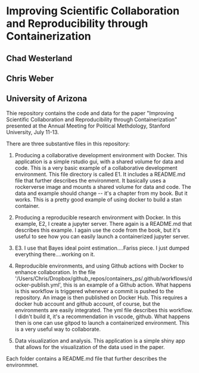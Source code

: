 # Improving Scientific Collaboration and Reproducibility through Containerization
## Chad Westerland
## Chris Weber
## University of Arizona

Thie repository contains the code and data for the paper "Improving Scientific Collaboration and Reproducibility through Containerization" presented at the Annual Meeting for Political Methdology, Stanford University, July 11-13. 

There are three substantive files in this repository:

1) Producing a collaborative development environment with Docker. This application is a simple rstudio gui, with a shared volume for data and code. This is a very basic example of a collaborative development environment. This file directory is called E1. It includes a README.md file that further describes the environment. It basically uses a rockerverse image and mounts a shared volume for data and code. The data and example should change -- it's a chapter from my book. But it works. This is a pretty good example of using docker to build a stan container.


2) Producing a reproducible research environment with Docker. In this example, E2, I create a jupyter server. There again is a README.md that describes this example. I again use the code from the book, but it's useful to see how you can easily launch a containerized jupyter server.

3) E3.  I use that Bayes ideal point estimation....Fariss piece. I just dumped everything there....working on it. 

4) Reproducible environments, and using Github actions with Docker to enhance collaboration. In the file '/Users/Chris/Dropbox/github_repos/containers_ps/.github/workflows/docker-publish.yml', this is an example of a Github action. What happens is this workflow is triggered whenever a commit is pushed to the repository. An image is then published on Docker Hub. This requires a docker hub account and github account, of course, but the environments are easily integrated. The yml file describes this workflow. I didn't build it, it's a recommendation in vscode, github. What happens then is one can use gitpod to launch a containerized environment. This is a very useful way to collaborate.  


5) Data visualization and analysis. This application is a simple shiny app that allows for the visualization of the data used in the paper.

Each folder contains a README.md file that further describes the environmnet.


